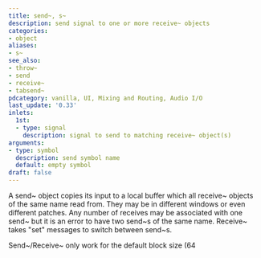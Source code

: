 ```yaml
---
title: send~, s~
description: send signal to one or more receive~ objects
categories:
- object
aliases:
- s~
see_also:
- throw~
- send
- receive~
- tabsend~
pdcategory: vanilla, UI, Mixing and Routing, Audio I/O
last_update: '0.33'
inlets:
  1st:
  - type: signal
    description: signal to send to matching receive~ object(s)
arguments:
- type: symbol
  description: send symbol name 
  default: empty symbol
draft: false
---
```

A send~ object copies its input to a local buffer which all receive~ objects of the same name read from. They may be in different windows or even different patches. Any number of receives may be associated with one send~ but it is an error to have two send~s of the same name. Receive~ takes "set" messages to switch between send~s.

Send~/Receive~ only work for the default block size (64
